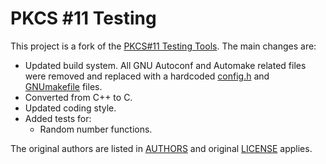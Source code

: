 # PKCS #11 Testing

This project is a fork of the [PKCS#11 Testing
Tools](https://github.com/opendnssec/pkcs11-testing). The main changes
are:
 - Updated build system. All GNU Autoconf and Automake related files
   were removed and replaced with a hardcoded [config.h](./config.h)
   and [GNUmakefile](./GNUmakefile) files.
 - Converted from C++ to C.
 - Updated coding style.
 - Added tests for:
   - Random number functions.

The original authors are listed in [AUTHORS](./AUTHORS) and original
[LICENSE](./LICENSE) applies.
